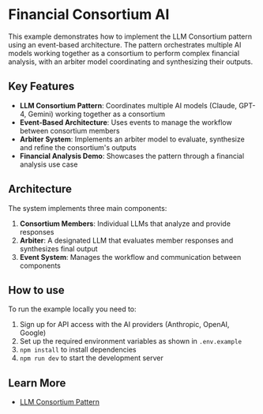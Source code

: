 # Financial Consortium AI

This example demonstrates how to implement the LLM Consortium pattern using an event-based architecture. The pattern orchestrates multiple AI models working together as a consortium to perform complex financial analysis, with an arbiter model coordinating and synthesizing their outputs.

## Key Features

- **LLM Consortium Pattern**: Coordinates multiple AI models (Claude, GPT-4, Gemini) working together as a consortium
- **Event-Based Architecture**: Uses events to manage the workflow between consortium members
- **Arbiter System**: Implements an arbiter model to evaluate, synthesize and refine the consortium's outputs
- **Financial Analysis Demo**: Showcases the pattern through a financial analysis use case

## Architecture

The system implements three main components:

1. **Consortium Members**: Individual LLMs that analyze and provide responses
2. **Arbiter**: A designated LLM that evaluates member responses and synthesizes final output
3. **Event System**: Manages the workflow and communication between components

## How to use

To run the example locally you need to:

1. Sign up for API access with the AI providers (Anthropic, OpenAI, Google)
2. Set up the required environment variables as shown in `.env.example`
3. `npm install` to install dependencies
4. `npm run dev` to start the development server

## Learn More

- [LLM Consortium Pattern](https://github.com/irthomasthomas/llm-consortium)
